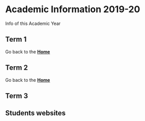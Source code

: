 Academic Information 2019-20
======================

Info of this Academic Year

## Term 1

Go back to the [**Home**](/)

## Term 2

Go back to the [**Home**](/)

## Term 3

## Students websites
